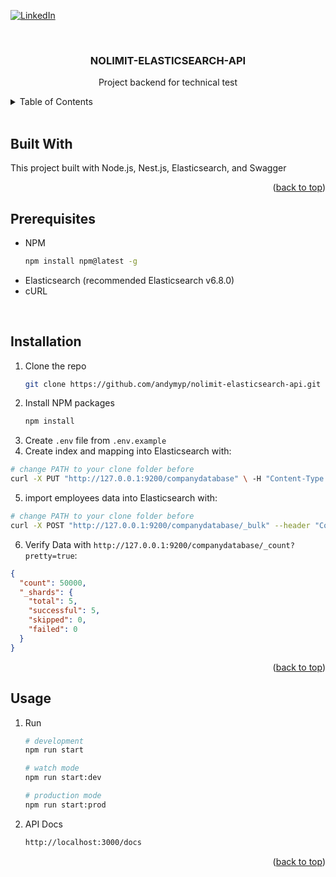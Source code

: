 <a id="readme-top"></a>

<!-- PROJECT SHIELDS -->

[![LinkedIn][linkedin-shield]][linkedin-url]

<!-- PROJECT LOGO -->
<br />
<div align="center">
  <h3 align="center">NOLIMIT-ELASTICSEARCH-API</h3>

  <p align="center">
    Project backend for technical test
    <br />
  </p>
</div>

<!-- TABLE OF CONTENTS -->
<details>
  <summary>Table of Contents</summary>
  <ol>
    <li><a href="#built-with">Built With</a></li>
    <li><a href="#prerequisites">Prerequisites</a></li>
    <li><a href="#installation">Installation</a></li>
    <li><a href="#usage">Usage</a></li>
  </ol>
</details>
<br />

<!-- ABOUT THE PROJECT -->

## Built With

This project built with Node.js, Nest.js, Elasticsearch, and Swagger

<p align="right">(<a href="#readme-top">back to top</a>)</p>

<!-- GETTING STARTED -->

## Prerequisites

- NPM
  ```sh
  npm install npm@latest -g
  ```
- Elasticsearch (recommended Elasticsearch v6.8.0)
- cURL

<br />

## Installation

1. Clone the repo
   ```sh
   git clone https://github.com/andymyp/nolimit-elasticsearch-api.git
   ```
2. Install NPM packages
   ```sh
   npm install
   ```
3. Create `.env` file from `.env.example`
4. Create index and mapping into Elasticsearch with:

```sh
# change PATH to your clone folder before
curl -X PUT "http://127.0.0.1:9200/companydatabase" \ -H "Content-Type: application/json" \ --data-binary "@PATH\nolimit-elasticsearch-api\EmployeeMapping.json"
```

5. import employees data into Elasticsearch with:

```sh
# change PATH to your clone folder before
curl -X POST "http://127.0.0.1:9200/companydatabase/_bulk" --header "Content-Type: application/json" --data-binary "@PATH\nolimit-elasticsearch-api\Employees50K.json"
```

6. Verify Data with `http://127.0.0.1:9200/companydatabase/_count?pretty=true`:

```json
{
  "count": 50000,
  "_shards": {
    "total": 5,
    "successful": 5,
    "skipped": 0,
    "failed": 0
  }
}
```

<p align="right">(<a href="#readme-top">back to top</a>)</p>

<!-- USAGE EXAMPLES -->

## Usage

1. Run

   ```sh
   # development
   npm run start

   # watch mode
   npm run start:dev

   # production mode
   npm run start:prod
   ```

2. API Docs
   ```sh
   http://localhost:3000/docs
   ```

<p align="right">(<a href="#readme-top">back to top</a>)</p>

<!-- MARKDOWN LINKS & IMAGES -->
<!-- https://www.markdownguide.org/basic-syntax/#reference-style-links -->

[linkedin-shield]: https://img.shields.io/badge/-LinkedIn-black.svg?style=for-the-badge&logo=linkedin&colorB=555
[linkedin-url]: https://linkedin.com/in/andymyp
